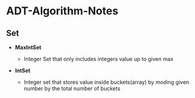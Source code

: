 # ADT-Algorithm-Notes

## Set

- **MaxIntSet**
    - Integer Set that only includes integers value up to given max

- **IntSet**
    - Integer set that stores value inside buckets(array) by moding given number by the total number of buckets
